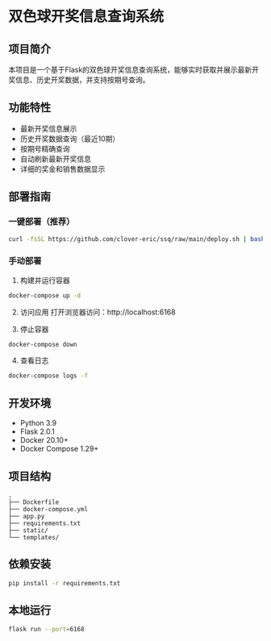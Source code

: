 # 双色球开奖信息查询系统

## 项目简介
本项目是一个基于Flask的双色球开奖信息查询系统，能够实时获取并展示最新开奖信息、历史开奖数据，并支持按期号查询。

## 功能特性
- 最新开奖信息展示
- 历史开奖数据查询（最近10期）
- 按期号精确查询
- 自动刷新最新开奖信息
- 详细的奖金和销售数据显示

## 部署指南

### 一键部署（推荐）
```bash
curl -fsSL https://github.com/clover-eric/ssq/raw/main/deploy.sh | bash
```

### 手动部署

1. 构建并运行容器
```bash
docker-compose up -d
```

2. 访问应用
打开浏览器访问：http://localhost:6168

3. 停止容器
```bash
docker-compose down
```

4. 查看日志
```bash
docker-compose logs -f
```

## 开发环境
- Python 3.9
- Flask 2.0.1
- Docker 20.10+
- Docker Compose 1.29+

## 项目结构
```
.
├── Dockerfile
├── docker-compose.yml
├── app.py
├── requirements.txt
├── static/
└── templates/
```

## 依赖安装
```bash
pip install -r requirements.txt
```

## 本地运行
```bash
flask run --port=6168
